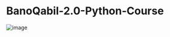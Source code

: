 # BanoQabil-2.0-Python-Course
![image](https://github.com/256Asad/BanoQabil-2.0-Python-Course/assets/156535903/b9943f61-f04d-400f-afda-8c0d21f647eb)
